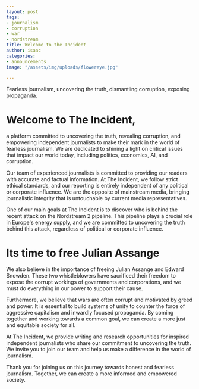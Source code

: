```yaml
---
layout: post
tags:
- journalism
- corruption
- war
- nordstream
title: Welcome to the Incident
author: isaac
categories:
- announcements
image: "/assets/img/uploads/flowereye.jpg"

---
```

Fearless journalism, uncovering the truth, dismantling corruption, exposing propaganda.

# Welcome to The Incident, 
a platform committed to uncovering the truth, revealing corruption, and empowering independent journalists to make their mark in the world of fearless journalism. We are dedicated to shining a light on critical issues that impact our world today, including politics, economics, AI, and corruption.

Our team of experienced journalists is committed to providing our readers with accurate and factual information. At The Incident, we follow strict ethical standards, and our reporting is entirely independent of any political or corporate influence. We are the opposite of mainstream media, bringing journalistic integrity that is untouchable by current media representatives.

One of our main goals at The Incident is to discover who is behind the recent attack on the Nordstream 2 pipeline. This pipeline plays a crucial role in Europe's energy supply, and we are committed to uncovering the truth behind this attack, regardless of political or corporate influence.

# Its time to free Julian Assange

We also believe in the importance of freeing Julian Assange and Edward Snowden. These two whistleblowers have sacrificed their freedom to expose the corrupt workings of governments and corporations, and we must do everything in our power to support their cause.

Furthermore, we believe that wars are often corrupt and motivated by greed and power. It is essential to build systems of unity to counter the force of aggressive capitalism and inwardly focused propaganda. By coming together and working towards a common goal, we can create a more just and equitable society for all.

At The Incident, we provide writing and research opportunities for inspired independent journalists who share our commitment to uncovering the truth. We invite you to join our team and help us make a difference in the world of journalism.

Thank you for joining us on this journey towards honest and fearless journalism. Together, we can create a more informed and empowered society.
